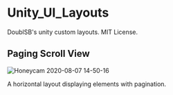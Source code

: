 # Unity_UI_Layouts
DoublSB's unity custom layouts. MIT License.

## Paging Scroll View
![Honeycam 2020-08-07 14-50-16](https://user-images.githubusercontent.com/39475849/89613491-54b83b80-d8bd-11ea-90c0-39b2c3d15634.gif)

A horizontal layout displaying elements with pagination.
